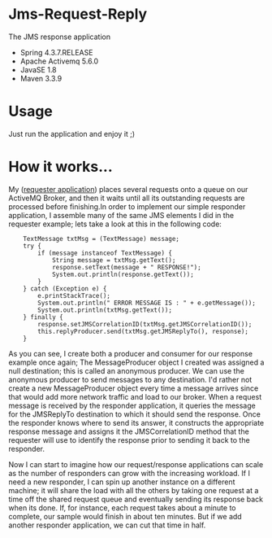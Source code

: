 # Jms-Request-Reply

The JMS response application

- Spring 4.3.7.RELEASE
- Apache Activemq 5.6.0
- JavaSE 1.8
- Maven 3.3.9


# Usage

Just run the application and enjoy it ;)


# How it works...

My ([requester application](https://github.com/PyruzJanbaaz/Spring-Apache-Camel-RestletJmsRqerustReply)) places several requests onto a queue on our ActiveMQ Broker, and then it waits until all its outstanding requests are processed before finishing.In order to implement our simple responder application, I assemble many of the same JMS elements I did in the requester example; lets take a look at this in the following code:

        TextMessage txtMsg = (TextMessage) message;
        try {
            if (message instanceof TextMessage) {
                String message = txtMsg.getText();
                response.setText(message + " RESPONSE!");
                System.out.println(response.getText());
            }
        } catch (Exception e) {
            e.printStackTrace();
            System.out.println(" ERROR MESSAGE IS : " + e.getMessage());
            System.out.println(txtMsg.getText());
        } finally {
            response.setJMSCorrelationID(txtMsg.getJMSCorrelationID());
            this.replyProducer.send(txtMsg.getJMSReplyTo(), response);
        }
        
        


As you can see, I create both a producer and consumer for our response example once again; The MessageProducer object I created was assigned a null destination; this is called an anonymous producer. We can use the anonymous producer to send messages to any destination.
I'd rather not create a new MessageProducer object every time a message arrives since that would add more network traffic and load to our broker.
When a request message is received by the responder application, it queries the message for the JMSReplyTo destination to which it should send the response. Once the responder knows where to send its answer, it constructs the appropriate response message and assigns it the JMSCorrelationID method that the requester will use to identify the response prior to sending it back to the responder.

Now I can start to imagine how our request/response applications can scale as the number of responders can grow with the increasing workload. If I need a new responder, I can spin up another instance on a different machine; it will share the load with all the others by taking one request at a time off the shared request queue and eventually sending its response back when its done. If, for instance, each request takes about a minute to complete, our sample would finish in about ten minutes. But if we add another responder application, we can cut that time in half.


        
